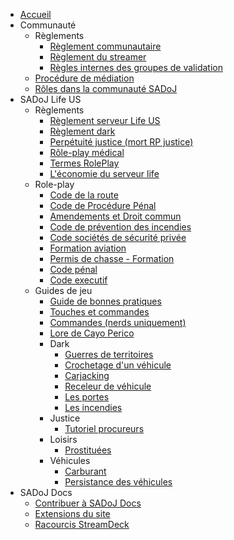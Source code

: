 * [Accueil](/ "Accueil")
* Communauté
  * Règlements
    * [Règlement communautaire](community/rules/community.md "Règlement communautaire")
    * [Règlement du streamer](community/rules/streamer.md "Règlement du streamer")
    * [Règles internes des groupes de validation](community/rules/validation_rules.md "Règles internes des groupes de validation")
  * [Procédure de médiation](community/mediation_process.md "Procédure de médiation")
  * [Rôles dans la communauté SADoJ](community/roles.md "Rôles dans la communauté SADoJ")
* SADoJ Life US
  * Règlements
    * [Règlement serveur Life US](life/rules/life.md "Règlement serveur Life US")
    * [Règlement dark](life/rules/dark.md "Règlement dark")
    * [Perpétuité justice (mort RP justice)](life/rules/perpetuity.md "Perpétuité justice (mort RP justice)")
    * [Rôle-play médical](life/rules/medical.md "Rôle-play médical")
    * [Termes RolePlay](life/rules/terms.md "Termes RolePlay")
    * [L'économie du serveur life](life/rules/economy.md "L'économie du serveur life")
  * Role-play
    * [Code de la route](life/rp/traffic_regulations.md "Code de la route")
    * [Code de Procédure Pénal](life/rp/criminal_procedure_code.md "Code de Procédure Pénal")
    * [Amendements et Droit commun](life/rp/constitution.md "Amendements et Droit commun")
    * [Code de prévention des incendies](life/rp/fire_code.md "Code de prévention des incendies")
    * [Code sociétés de sécurité privée](life/rp/private_security.md "Code sociétés de sécurité privée")
    * [Formation aviation](life/rp/aviation_training.md "Formation aviation")
    * [Permis de chasse - Formation](life/rp/hunting_rules.md "Permis de chasse - Formation")
    * [Code pénal](life/rp/penal_code.md "Code pénal")
    * [Code executif ](life/rp/executive_code.md "Code executif")
  * Guides de jeu
    * [Guide de bonnes pratiques](life/guides/bestpractices.md "Guide de bonnes pratiques")
    * [Touches et commandes](life/guides/keys.md "Touches et commandes")
    * [Commandes (nerds uniquement)](life/guides/commands.md "Commandes (nerds uniquement)")
    * [Lore de Cayo Perico](life/guides/cayoperico.md "Lore de Cayo Perico")
    * Dark
      * [Guerres de territoires](life/guides/dark/turfwars.md "Guerres de territoires")
      * [Crochetage d'un véhicule](life/guides/dark/lockpicking.md "Crochetage d'un véhicule")
      * [Carjacking](life/guides/dark/carjacking.md "Carjacking")
      * [Receleur de véhicule](life/guides/dark/vehicleresale.md "Receleur de véhicule")
      * [Les portes](life/guides/dark/doors.md "Les portes")
      * [Les incendies](life/guides/dark/fire.md "Les incendies")
    * Justice
      * [Tutoriel procureurs](life/guides/justice/process_attoney.md "Tutoriel procureurs")
    * Loisirs
      * [Prostituées](life/guides/Leisure/hookers.md "Prostituées")
    * Véhicules
      * [Carburant](life/guides/vehicles/fuel.md "Carburant")
      * [Persistance des véhicules](life/guides/vehicles/persistence.md "Persistance des véhicules")
* SADoJ Docs
  * [Contribuer à SADoJ Docs](sadoj-docs/install.md)
  * [Extensions du site](sadoj-docs/extensions.md)
  * [Racourcis StreamDeck](sadoj-docs/streamdeck.md)


